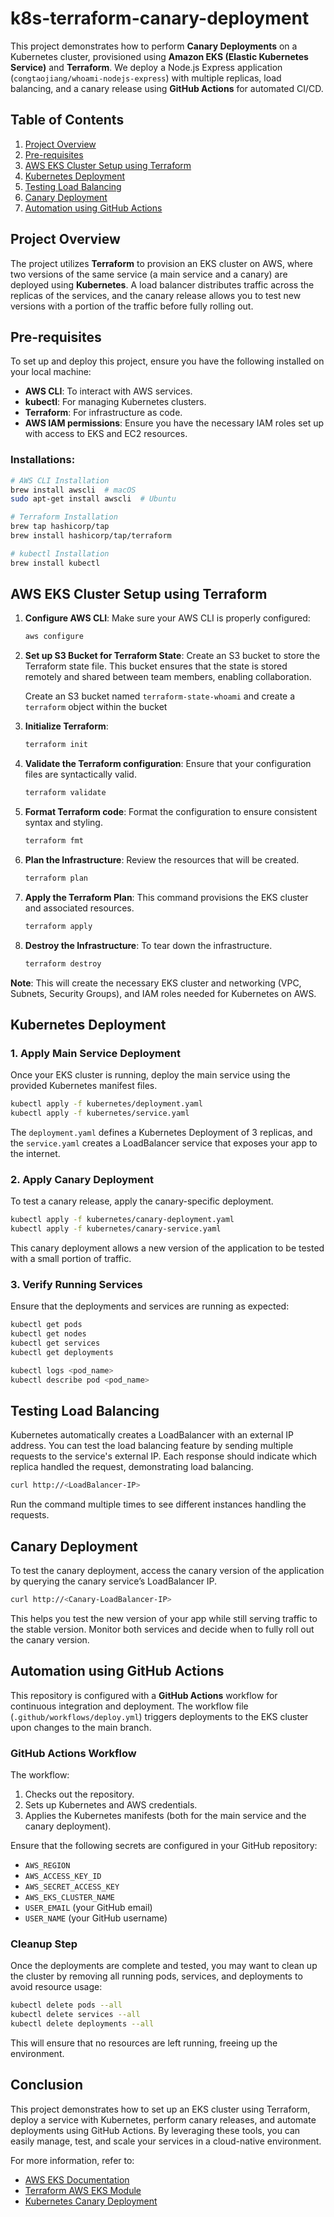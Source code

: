 # k8s-terraform-canary-deployment

This project demonstrates how to perform **Canary Deployments** on a Kubernetes cluster, provisioned using **Amazon EKS (Elastic Kubernetes Service)** and **Terraform**. We deploy a Node.js Express application (`congtaojiang/whoami-nodejs-express`) with multiple replicas, load balancing, and a canary release using **GitHub Actions** for automated CI/CD.

## Table of Contents
1. [Project Overview](#project-overview)
2. [Pre-requisites](#pre-requisites)
3. [AWS EKS Cluster Setup using Terraform](#aws-eks-cluster-setup-using-terraform)
4. [Kubernetes Deployment](#kubernetes-deployment)
5. [Testing Load Balancing](#testing-load-balancing)
6. [Canary Deployment](#canary-deployment)
7. [Automation using GitHub Actions](#automation-using-github-actions)

## Project Overview
The project utilizes **Terraform** to provision an EKS cluster on AWS, where two versions of the same service (a main service and a canary) are deployed using **Kubernetes**. A load balancer distributes traffic across the replicas of the services, and the canary release allows you to test new versions with a portion of the traffic before fully rolling out.

## Pre-requisites
To set up and deploy this project, ensure you have the following installed on your local machine:
- **AWS CLI**: To interact with AWS services.
- **kubectl**: For managing Kubernetes clusters.
- **Terraform**: For infrastructure as code.
- **AWS IAM permissions**: Ensure you have the necessary IAM roles set up with access to EKS and EC2 resources.

### Installations:
```bash
# AWS CLI Installation
brew install awscli  # macOS
sudo apt-get install awscli  # Ubuntu

# Terraform Installation
brew tap hashicorp/tap
brew install hashicorp/tap/terraform

# kubectl Installation
brew install kubectl
```

## AWS EKS Cluster Setup using Terraform

1. **Configure AWS CLI**: Make sure your AWS CLI is properly configured:
   ```bash
   aws configure
   ```

2. **Set up S3 Bucket for Terraform State**: 
   Create an S3 bucket to store the Terraform state file. This bucket ensures that the state is stored remotely and shared between team members, enabling collaboration.

   Create an S3 bucket named `terraform-state-whoami` and create a `terraform` object within the bucket

3. **Initialize Terraform**: 
   ```bash
   terraform init
   ```

4. **Validate the Terraform configuration**: Ensure that your configuration files are syntactically valid.

   ```bash
   terraform validate
   ```

5. **Format Terraform code**: Format the configuration to ensure consistent syntax and styling.

   ```bash
   terraform fmt
   ```

6. **Plan the Infrastructure**: Review the resources that will be created.
   ```bash
   terraform plan
   ```

7. **Apply the Terraform Plan**: This command provisions the EKS cluster and associated resources.
   ```bash
   terraform apply
   ```

8. **Destroy the Infrastructure**: To tear down the infrastructure.
   ```bash
   terraform destroy
   ```

**Note**: This will create the necessary EKS cluster and networking (VPC, Subnets, Security Groups), and IAM roles needed for Kubernetes on AWS.

## Kubernetes Deployment

### 1. Apply Main Service Deployment
Once your EKS cluster is running, deploy the main service using the provided Kubernetes manifest files.

```bash
kubectl apply -f kubernetes/deployment.yaml
kubectl apply -f kubernetes/service.yaml
```

The `deployment.yaml` defines a Kubernetes Deployment of 3 replicas, and the `service.yaml` creates a LoadBalancer service that exposes your app to the internet.

### 2. Apply Canary Deployment
To test a canary release, apply the canary-specific deployment.

```bash
kubectl apply -f kubernetes/canary-deployment.yaml
kubectl apply -f kubernetes/canary-service.yaml
```

This canary deployment allows a new version of the application to be tested with a small portion of traffic.

### 3. Verify Running Services
Ensure that the deployments and services are running as expected:

```bash
kubectl get pods
kubectl get nodes
kubectl get services
kubectl get deployments

kubectl logs <pod_name>
kubectl describe pod <pod_name>
```

## Testing Load Balancing

Kubernetes automatically creates a LoadBalancer with an external IP address. You can test the load balancing feature by sending multiple requests to the service's external IP. Each response should indicate which replica handled the request, demonstrating load balancing.

```bash
curl http://<LoadBalancer-IP>
```

Run the command multiple times to see different instances handling the requests.

## Canary Deployment

To test the canary deployment, access the canary version of the application by querying the canary service’s LoadBalancer IP.

```bash
curl http://<Canary-LoadBalancer-IP>
```

This helps you test the new version of your app while still serving traffic to the stable version. Monitor both services and decide when to fully roll out the canary version.

## Automation using GitHub Actions

This repository is configured with a **GitHub Actions** workflow for continuous integration and deployment. The workflow file (`.github/workflows/deploy.yml`) triggers deployments to the EKS cluster upon changes to the main branch.

### GitHub Actions Workflow

The workflow:
1. Checks out the repository.
2. Sets up Kubernetes and AWS credentials.
3. Applies the Kubernetes manifests (both for the main service and the canary deployment).

Ensure that the following secrets are configured in your GitHub repository:
- `AWS_REGION`
- `AWS_ACCESS_KEY_ID`
- `AWS_SECRET_ACCESS_KEY`
- `AWS_EKS_CLUSTER_NAME`
- `USER_EMAIL` (your GitHub email)
- `USER_NAME` (your GitHub username)


### Cleanup Step
Once the deployments are complete and tested, you may want to clean up the cluster by removing all running pods, services, and deployments to avoid resource usage:

```bash
kubectl delete pods --all
kubectl delete services --all
kubectl delete deployments --all
```

This will ensure that no resources are left running, freeing up the environment.

## Conclusion

This project demonstrates how to set up an EKS cluster using Terraform, deploy a service with Kubernetes, perform canary releases, and automate deployments using GitHub Actions. By leveraging these tools, you can easily manage, test, and scale your services in a cloud-native environment.

For more information, refer to:
- [AWS EKS Documentation](https://docs.aws.amazon.com/eks/)
- [Terraform AWS EKS Module](https://registry.terraform.io/modules/terraform-aws-modules/eks/aws/latest)
- [Kubernetes Canary Deployment](https://kubernetes.io/docs/concepts/cluster-administration/manage-deployment/)